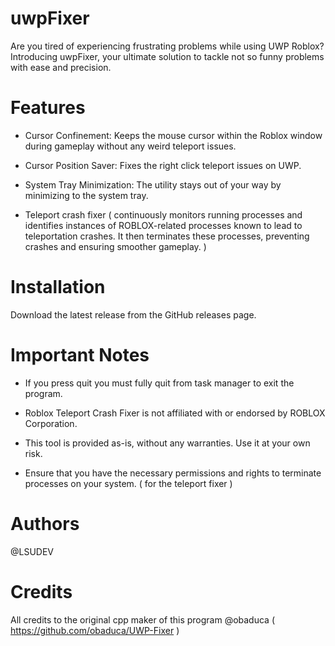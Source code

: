 # uwpFixer
Are you tired of experiencing frustrating problems while using UWP Roblox? Introducing uwpFixer, your ultimate solution to tackle not so funny problems with ease and precision.

#  Features
- Cursor Confinement: Keeps the mouse cursor within the Roblox window during gameplay without any weird teleport issues.

- Cursor Position Saver: Fixes the right click teleport issues on UWP.

- System Tray Minimization: The utility stays out of your way by minimizing to the system tray.

- Teleport crash fixer ( continuously monitors running processes and identifies instances of ROBLOX-related processes known to lead to teleportation crashes. It then terminates these processes, preventing crashes and ensuring smoother gameplay. )

# Installation
Download the latest release from the GitHub releases page.

# Important Notes
- If you press quit you must fully quit from task manager to exit the program.

- Roblox Teleport Crash Fixer is not affiliated with or endorsed by ROBLOX Corporation.

- This tool is provided as-is, without any warranties. Use it at your own risk.

- Ensure that you have the necessary permissions and rights to terminate processes on your system. ( for the teleport fixer )

# Authors
@LSUDEV

# Credits
All credits to the original cpp maker of this program
@obaduca ( https://github.com/obaduca/UWP-Fixer )
